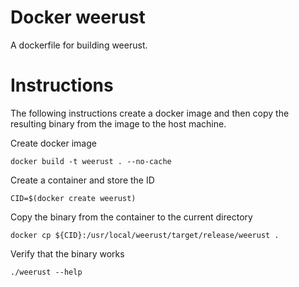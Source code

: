 # Docker weerust

A dockerfile for building weerust.

# Instructions

The following instructions create a docker image and then copy the resulting binary from the image to the host machine.

Create docker image
```
docker build -t weerust . --no-cache
```

Create a container and store the ID
```
CID=$(docker create weerust)
```

Copy the binary from the container to the current directory
```
docker cp ${CID}:/usr/local/weerust/target/release/weerust .
```

Verify that the binary works
```
./weerust --help
```
